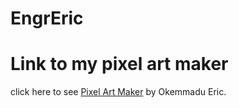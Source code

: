# EngrEric
# Link to my pixel art maker
click here to see [Pixel Art Maker](https://engreric.github.io) by Okemmadu Eric.